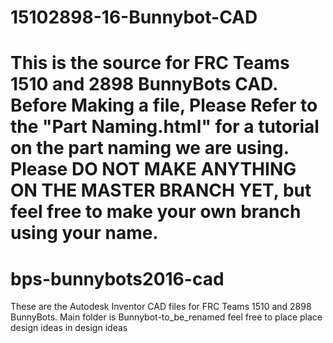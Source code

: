 # 15102898-16-Bunnybot-CAD
This is the source for FRC Teams 1510 and 2898 BunnyBots CAD.
Before Making a file, Please Refer to the "Part Naming.html" for a tutorial on the part naming we are using.
Please DO NOT MAKE ANYTHING ON THE MASTER BRANCH YET, but feel free to make your own branch using your name.
=======
# bps-bunnybots2016-cad
These are the Autodesk Inventor CAD files for FRC Teams 1510 and 2898 BunnyBots.
Main folder is Bunnybot-to_be_renamed
feel free to place place design ideas in design ideas

